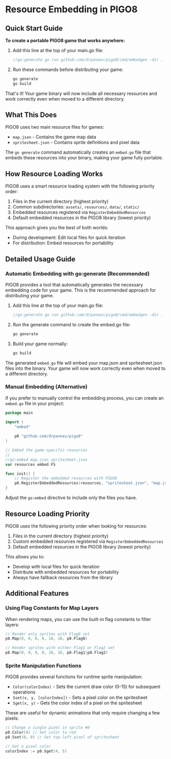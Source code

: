 # Resource Embedding in PIGO8

## Quick Start Guide

**To create a portable PIGO8 game that works anywhere:**

1. Add this line at the top of your main.go file:

   ```go
   //go:generate go run github.com/drpaneas/pigo8/cmd/embedgen -dir .
   ```

2. Run these commands before distributing your game:

   ```bash
   go generate
   go build
   ```

That's it! Your game binary will now include all necessary resources and work correctly even when moved to a different directory.

## What This Does

PIGO8 uses two main resource files for games:

- `map.json` - Contains the game map data
- `spritesheet.json` - Contains sprite definitions and pixel data

The `go generate` command automatically creates an `embed.go` file that embeds these resources into your binary, making your game fully portable.

## How Resource Loading Works

PIGO8 uses a smart resource loading system with the following priority order:

1. Files in the current directory (highest priority)
2. Common subdirectories: `assets/`, `resources/`, `data/`, `static/`
3. Embedded resources registered via `RegisterEmbeddedResources`
4. Default embedded resources in the PIGO8 library (lowest priority)

This approach gives you the best of both worlds:

- During development: Edit local files for quick iteration
- For distribution: Embed resources for portability

## Detailed Usage Guide

### Automatic Embedding with go:generate (Recommended)

PIGO8 provides a tool that automatically generates the necessary embedding code for your game. This is the recommended approach for distributing your game.

1. Add this line at the top of your main.go file:

   ```go
   //go:generate go run github.com/drpaneas/pigo8/cmd/embedgen -dir .
   ```

2. Run the generate command to create the embed.go file:

   ```bash
   go generate
   ```

3. Build your game normally:

   ```bash
   go build
   ```

The generated `embed.go` file will embed your map.json and spritesheet.json files into the binary. Your game will now work correctly even when moved to a different directory.

### Manual Embedding (Alternative)

If you prefer to manually control the embedding process, you can create an `embed.go` file in your project:

```go
package main

import (
	"embed"
	
	p8 "github.com/drpaneas/pigo8"
)

// Embed the game-specific resources
//
//go:embed map.json spritesheet.json
var resources embed.FS

func init() {
	// Register the embedded resources with PIGO8
	p8.RegisterEmbeddedResources(resources, "spritesheet.json", "map.json")
}
```

Adjust the `go:embed` directive to include only the files you have.

## Resource Loading Priority

PIGO8 uses the following priority order when looking for resources:

1. Files in the current directory (highest priority)
2. Custom embedded resources registered via `RegisterEmbeddedResources`
3. Default embedded resources in the PIGO8 library (lowest priority)

This allows you to:
- Develop with local files for quick iteration
- Distribute with embedded resources for portability
- Always have fallback resources from the library

## Additional Features

### Using Flag Constants for Map Layers

When rendering maps, you can use the built-in flag constants to filter layers:

```go
// Render only sprites with Flag0 set
p8.Map(0, 0, 0, 0, 16, 16, p8.Flag0)

// Render sprites with either Flag1 or Flag2 set
p8.Map(0, 0, 0, 0, 16, 16, p8.Flag1|p8.Flag2)
```

### Sprite Manipulation Functions

PIGO8 provides several functions for runtime sprite manipulation:

- `Color(colorIndex)` - Sets the current draw color (0-15) for subsequent operations
- `Sset(x, y, [colorIndex])` - Sets a pixel color on the spritesheet
- `Sget(x, y)` - Gets the color index of a pixel on the spritesheet

These are useful for dynamic animations that only require changing a few pixels:

```go
// Change a single pixel in sprite #0
p8.Color(8) // Set color to red
p8.Sset(0, 0) // Set top-left pixel of spritesheet

// Get a pixel color
colorIndex := p8.Sget(4, 5)
```
